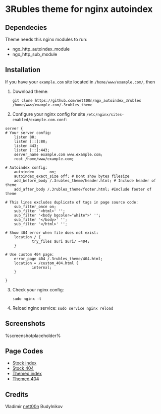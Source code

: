 # 3Rubles theme for nginx autoindex

## Dependecies
Theme needs this nginx modules to run:
- ngx_http_autoindex_module
- ngx_http_sub_module

## Installation

If you have your `example.com` site located in `/home/www/example.com/`, then

1. Download theme:

    `git clone https://github.com/nett00n/ngx_autoindex_3rubles /home/www/example.com/.3rubles_theme`
2. Configure your nginx config for site `/etc/nginx/sites-enabled/example.com.conf`:

```
server {
# Your server config:
    listen 80;
    listen [::]:80;
    listen 443;
    listen [::]:443;
    server_name example.com www.example.com;
    root /home/www/example.com;

# Autoindex config:
    autoindex       on;
    autoindex_exact_size off; # Dont show bytes filesize
    add_before_body /.3rubles_theme/header.html; # Include header of theme
    add_after_body /.3rubles_theme/footer.html; #Include footer of theme

# This lines excludes duplicate of tags in page source code:
    sub_filter_once on;
    sub_filter '<html>' '';
    sub_filter '<body bgcolor="white">' '';
    sub_filter '</body>' '';
    sub_filter '</html>' '';

# Show 404 error when file does not exist:
    location / {
            try_files $uri $uri/ =404;
    }

# Use custom 404 page:
    error_page 404 /.3rubles_theme/404.html;
    location = /custom_404.html {
            internal;
    }

}
```

3. Check your nginx config:

    `sudo nginx -t`

4. Reload nginx service:
`sudo service nginx reload`

## Screenshots

%screenshotplaceholder%

## Page Codes
- [Stock index](#)
- [Stock 404](#)
- [Themed index](#)
- [Themed 404](#)

## Credits
Vladimir [nett00n](https://github.com/nett00n) Budylnikov
